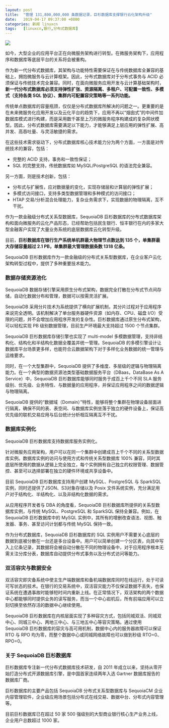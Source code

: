 ```yaml
---
layout: post
title:	"管理 131,800,000,000 条数据记录，巨杉数据库支撑银行云化架构升级"
date:	2019-04-17 09:37:00 +0800 
categories:	新闻 linuxcn 
tags:	[linuxcn,银行,分布式数据库]
---
```



![](/Asserts/Images//attachment/album/201904/17/093643r3m864decd6he47m.jpg)


如今，大型企业的应用平台正在向微服务架构进行转型。在微服务架构下，应用程序和数据库等底层平台的关系将会被重构。


作为新一代分布式数据库，其架构与功能特性需要保证在与传统数据库全兼容的基础上，拥抱微服务与云计算框架。因此，分布式数据库对于分布式事务与 ACID 必须保证与传统技术完全兼容。同时，在面向微服务应用开发与云计算基础架构时，**新一代分布式数据库必须支持弹性扩张、资源隔离、多租户、可配置一致性、多模式（支持各类 SQL 协议）、集群内可配置容灾策略等一系列功能。**


传统单点数据库的容量瓶颈，仅仅是分布式数据库所解决的问题之一。更重要的是在未来微服务化应用开发以及云化平台的趋势下，应用不再以“烟囱式”的中间件加数据库模式进行构建，而是采用数千甚至上万的微服务程序构建成的复杂网状模型。因此，分布式数据库需要满足以下能力，才能够满足上层应用的弹性扩展、高并发、高吞吐量、与灵活敏捷的需求。


在这些技术需求驱动下，分布式数据库核心技术能力分为两个方面，一方面是对传统技术的兼容，包括：


* 完整的 ACID 支持，事务和一致性保证；
* SQL 的完整支持，传统数据库如 MySQL/PostgreSQL 的语法完全兼容。


另一方面，则是技术创新，包括：


* 分布式与扩展性，应对数据量的变化，实现存储层和计算层的弹性扩展；
* 多模式访问接口，支持多类型数据管理和多种模式的访问接口；
* HTAP 交易/分析混合处理能力，复杂业务需求下，实现数据的物理隔离，互不干扰。


作为一款金融级分布式关系型数据库，SequoiaDB 巨杉数据库的分布式数据库架构和面向微服务的云化产品形态，已经帮助包括民生银行、恒丰银行在内的多家大型金融客户实现了大量业务系统的底层数据库云化转型升级。


目前，**巨杉数据库在银行生产系统单机群最大物理节点数达到 135 个，单集群最大存储容量超过 2.1 PB，单集群最大管理数据条数 1318 亿条。**


SequoiaDB 巨杉数据库作为一款金融级的分布式关系型数据库，在企业客户云化架构转型过程中，提供了多种重要技术能力。


### 数据存储资源池化


SequoiaDB 数据存储引擎采用原生分布式架构，数据完全打散在分布式节点间存储，自动化数据分布和管理，数据可以按需灵活扩展。


SequoiaDB 采用分片技术为系统提供了横向扩展机制，其分片过程对于应用程序来说完全透明。该机制解决了单台服务器硬件资源（如内存、CPU、磁盘 I/O）受限的问题，并不会增加应用程序开发的复杂性。巨杉数据库通过原生分布式架构，可以轻松实现 PB 级别数据管理，目前生产环境最大支持超过 1500 个节点集群。


SequoiaDB 巨杉数据库存储引擎也实现了 multi-model 多模数据管理，支持非结构化、结构化和半结构化数据全覆盖并统一管理。SequoiaDB 的多模引擎设计让数据库平台场景更多样，也能符合云数据架构下对于多样化业务数据的统一管理与运维要求。 


同时，在一个大型集群中，SequoiaDB 提供了多维度、多层级的逻辑与物理隔离能力。在一个典型的数据资源池类型基础数据服务平台（DBaas，DataBase As A Service）中，SequoiaDB 巨杉数据库能够同时服务于成百上千个不同 SLA 服务级别、优先级、业务特性、与数据量的应用程序，并保证应用程序之间的数据逻辑与物理隔离。


SequoiaDB 提供的“数据域（Domain）”特性，能够将整个集群在物理设备层面进行隔离，确保不同的表、表空间、与数据库实例坐落于独立的硬件设备上，保证高优先级的联机交易应用与后台统计分析相互隔离互不干扰。


### 数据库实例化


SequoiaDB 巨杉数据库支持数据库服务实例化。


针对微服务应用架构，用户可以在同一个集群中创建成百上千个不同的关系型数据库实例。数据库实例的访问与使用方式和传统关系型数据库 100% 兼容，同时其底层所使用的数据从逻辑上完全独立，每个实例拥有自己独立的权限管理、数据管控、甚至可以选择部署在独立的硬件环境或共享设备中。 


目前 SequoiaDB 巨杉数据库支持用户创建 MySQL、PostgreSQL 与 SparkSQL 实例，同时还提供了JSON、S3对象存储以及 Posix 文件系统实例，充分满足用户对于结构化、半结构化、以及非结构化数据的需求。


从应用程序开发者与 DBA 的角度看，SequoiaDB 巨杉数据库所提供的关系型数据库实例，与传统 MySQL、PostgreSQL 和 SparkSQL 保持全兼容。例如，在 SequoiaDB 巨杉数据库中的 MySQL 实例中，其所有的增删改查语法、视图、触发器、事务、甚至访问计划都与传统 MySQL 保持一致。


作为分布式数据库，SequoiaDB 巨杉数据库的 SQL 实例用户不需要关心底层的数据到底被分散在一台还是多台设备中。用户可以简单创建一个分区表，向其中写入上亿条记录，其数据将会被自动分散在不同的物理设备中，对于应用程序根本无需关注分库分表，数据库自动提供分布式事务以及分布式访问等能力。


### 双活容灾与数据安全


双活容灾即灾备系统中使主生产端数据库和备机端数据库同时在线运行，处于可读可写状态的技术。在银行的交易系统中，双活容灾能力不仅保证数据不丢失，也保证系统在遭遇事故时能够短时间内重新上线。在正常情况下，双活架构的两个数据中心都能够同时提供业务的读写服务，而当一个中心宕机后，所有前端应用可以立刻切换至依然存活的数据中心继续使用。


SequoiaDB 巨杉数据库在内核层面实现了多种容灾方式，包括同城双活、同城双中心、同城三中心、两地三中心、与三地五中心等容灾策略。通过使用 SequoiaDB 巨杉数据库的容灾与高可用机制，数据中心内的服务器故障可以保证 RTO 与 RPO 均为零，而整个数据中心或同城网络故障也可以做到秒级 RTO=0、RPO=0。


### 关于 SequoiaDB 巨杉数据库


巨杉数据库专注新一代分布式数据库技术研发，自 2011 年成立以来，坚持从零开始打造分布式开源数据库引擎，是中国首家连续两年入选 Gartner 数据库报告的数据库厂商。


巨杉数据库的主要产品包括 SequoiaDB 分布式关系型数据库与 SequoiaCM 企业内容管理软件，企业级应用场景包括分布式在线交易、数据中台、分布式内容管理等。


目前巨杉数据库已在超过 50 家 500 强级别的大型商业银行核心生产业务上线，企业用户总数超过 1000 家。
